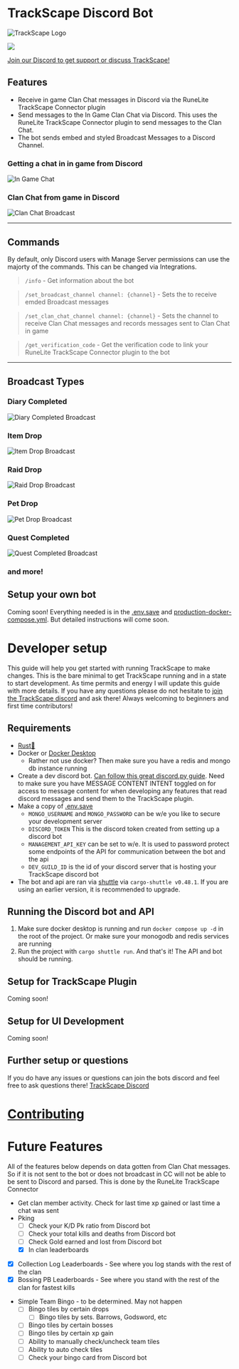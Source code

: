 # TrackScape Discord Bot

![TrackScape Logo](images/trackscape_logo.png)


[![](https://img.shields.io/badge/Discord-%235865F2.svg?style=for-the-badge&logo=discord&logoColor=white)](https://discord.com/api/oauth2/authorize?client_id=864626697327869952&permissions=2147568704&scope=bot)

[Join our Discord to get support or discuss TrackScape!](https://discord.gg/kRM6Ydf5j9)

## Features
* Receive in game Clan Chat messages in Discord via the RuneLite TrackScape Connector plugin
* Send messages to the In Game Clan Chat via Discord. This uses the RuneLite TrackScape Connector plugin to send messages to the Clan Chat.
* The bot sends embed and styled Broadcast Messages to a Discord Channel.

### Getting a chat in in game from Discord
![In Game Chat](images/discord-to-clan-chat.gif)

### Clan Chat from game in Discord
![Clan Chat Broadcast](images/clan_chat_broadcast.png)
***
## Commands
By default, only Discord users with Manage Server permissions can use the majorty of the commands. This can be changed via Integrations.

> `/info` - Get information about the bot

> `/set_broadcast_channel channel: {channel}` - Sets the to receive emded Broadcast messages

> `/set_clan_chat_channel channel: {channel}` - Sets the channel to receive Clan Chat messages and records messages sent to Clan Chat in game

> `/get_verification_code` - Get the verification code to link your RuneLite TrackScape Connector plugin to the bot


***
## Broadcast Types

### Diary Completed
![Diary Completed Broadcast](images/diary_completed_broadcast.png)

### Item Drop
![Item Drop Broadcast](images/item_drop_broadcast.png)

### Raid Drop
![Raid Drop Broadcast](images/raid_drop_broadcast.png)

### Pet Drop
![Pet Drop Broadcast](images/pet_drop_broadcast.png)

### Quest Completed
![Quest Completed Broadcast](images/quest_completed_broadcast.png)

### and more!

## Setup your own bot
Coming soon! Everything needed is in the [.env.save](.env.save) and [production-docker-compose.yml](./production/production-docker-compose.yml). But detailed instructions will come soon.

# Developer setup
  This guide will help you get started with running TrackScape to make changes. This is the bare minimal to get TrackScape running and in a state to start development. As time permits and energy I will update this guide with more details. If you have any questions please do not hesitate to [join the TrackScape discord](https://discord.gg/kRM6Ydf5j9) and ask there! Always welcoming to beginners and first time contributors!
  ## Requirements
  * [Rust🦀](https://www.rust-lang.org/tools/install)
  * Docker or [Docker Desktop](https://www.docker.com/products/docker-desktop/)
     * Rather not use docker? Then make sure you have a redis and mongo db instance running
  * Create a dev discord bot. [Can follow this great discord.py guide](https://discordpy.readthedocs.io/en/stable/discord.html). Need to make sure you have MESSAGE CONTENT INTENT toggled on for access to message content for when developing any features that read discord messages and send them to the TrackScape plugin.
  * Make a copy of [.env.save](.env.save)
    * `MONGO_USERNAME` and `MONGO_PASSWORD` can be w/e you like to secure your development server
    * `DISCORD_TOKEN` This is the discord token created from setting up a discord bot
    * `MANAGEMENT_API_KEY` can be set to w/e. It is used to password protect some endpoints of the API for communication between the bot and the api
    * `DEV_GUILD_ID` is the id of your discord server that is hosting your TrackScape discord bot
  * The bot and api are ran via [shuttle](https://github.com/shuttle-hq/shuttle) via `cargo-shuttle v0.48.1`. If you are using an earlier version, it is recommended to upgrade.

## Running the Discord bot and API
1. Make sure docker desktop is running and run `docker compose up -d` in the root of the project. Or make sure your monogodb and redis services are running
2. Run the project with `cargo shuttle run`. And that's it! The API and bot should be running.

## Setup for TrackScape Plugin
Coming soon!

## Setup for UI Development
Coming soon!

## Further setup or questions
If you do have any issues or questions can join the bots discord and feel free to ask questions there! [TrackScape Discord](https://discord.gg/kRM6Ydf5j9)

# [Contributing](.github/CONTRIBUTING.md)

# Future Features
All of the features below depends on data gotten from Clan Chat messages. So if it is not sent to the bot or does not broadcast in
CC will not be able to be sent to Discord and parsed. This is done by the RuneLite TrackScape Connector
* Get clan member activity. Check for last time xp gained or last time a chat was sent
* Pking
  - [ ] Check your K/D Pk ratio from Discord bot
  - [ ] Check your total kills and deaths from Discord bot
  - [ ] Check Gold earned and lost from Discord bot
  - [x] In clan leaderboards
* [x] Collection Log Leaderboards -  See where you log stands with the rest of the clan
* [x] Bossing PB Leaderboards - See where you stand with the rest of the clan for fastest kills
* Simple Team Bingo - to be determined. May not happen
  - [ ] Bingo tiles by certain drops
    - [ ] Bingo tiles by sets. Barrows, Godsword, etc
  - [ ] Bingo tiles by certain bosses
  - [ ] Bingo tiles by certain xp gain
  - [ ] Ability to manually check/uncheck team tiles
  - [ ] Ability to auto check tiles
  - [ ] Check your bingo card from Discord bot
